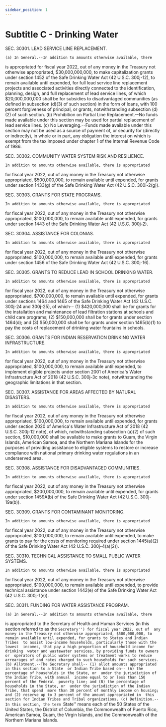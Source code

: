 ```yaml
---
sidebar_position: 1
---
```


# Subtitle C - Drinking Water

SEC. 30301. LEAD SERVICE LINE REPLACEMENT.

    (a) In General.--In addition to amounts otherwise available, there 
is appropriated for fiscal year 2022, out of any money in the Treasury 
not otherwise appropriated, $30,000,000,000, to make capitalization 
grants under section 1452 of the Safe Drinking Water Act (42 U.S.C. 
300j-12), to remain available until expended, for full lead service 
line replacement projects and associated activities directly connected 
to the identification, planning, design, and full replacement of lead 
service lines, of which $20,000,000,000 shall be for subsidies to 
disadvantaged communities (as defined in subsection (d)(3) of such 
section) in the form of loans, with 100 percent forgiveness of 
principal, or grants, notwithstanding subsection (d)(2) of such 
section.
    (b) Prohibition on Partial Line Replacement.--No funds made 
available under this section may be used for partial replacement of 
lead service lines.
    (c) No Leveraging.--Funds made available under this section may not 
be used as a source of payment of, or security for (directly or 
indirectly), in whole or in part, any obligation the interest on which 
is exempt from the tax imposed under chapter 1 of the Internal Revenue 
Code of 1986.

SEC. 30302. COMMUNITY WATER SYSTEM RISK AND RESILIENCE.

    In addition to amounts otherwise available, there is appropriated 
for fiscal year 2022, out of any money in the Treasury not otherwise 
appropriated, $500,000,000, to remain available until expended, for 
grants under section 1433(g) of the Safe Drinking Water Act (42 U.S.C. 
300i-2(g)).

SEC. 30303. GRANTS FOR STATE PROGRAMS.

    In addition to amounts otherwise available, there is appropriated 
for fiscal year 2022, out of any money in the Treasury not otherwise 
appropriated, $100,000,000, to remain available until expended, for 
grants under section 1443 of the Safe Drinking Water Act (42 U.S.C. 
300j-2).

SEC. 30304. ASSISTANCE FOR COLONIAS.

    In addition to amounts otherwise available, there is appropriated 
for fiscal year 2022, out of any money in the Treasury not otherwise 
appropriated, $100,000,000, to remain available until expended, for 
grants under section 1456 of the Safe Drinking Water Act (42 U.S.C. 
300j-16).

SEC. 30305. GRANTS TO REDUCE LEAD IN SCHOOL DRINKING WATER.

    In addition to amounts otherwise available, there is appropriated 
for fiscal year 2022, out of any money in the Treasury not otherwise 
appropriated, $700,000,000, to remain available until expended, for 
grants under sections 1464 and 1465 of the Safe Drinking Water Act (42 
U.S.C. 300j-24 and 300j-25), of which--
            (1) $420,000,000 shall be for grants for the installation 
        and maintenance of lead filtration stations at schools and 
        child care programs;
            (2) $150,000,000 shall be for grants under section 1464(d); 
        and
            (3) $50,000,000 shall be for grants under section 
        1465(b)(1) to pay the costs of replacement of drinking water 
        fountains in schools.

SEC. 30306. GRANTS FOR INDIAN RESERVATION DRINKING WATER 
              INFRASTRUCTURE.

    In addition to amounts otherwise available, there is appropriated 
for fiscal year 2022, out of any money in the Treasury not otherwise 
appropriated, $100,000,000, to remain available until expended, to 
implement eligible projects under section 2001 of America's Water 
Infrastructure Act of 2018 (42 U.S.C. 300j-3c note), notwithstanding 
the geographic limitations in that section.

SEC. 30307. ASSISTANCE FOR AREAS AFFECTED BY NATURAL DISASTERS.

    In addition to amounts otherwise available, there is appropriated 
for fiscal year 2022, out of any money in the Treasury not otherwise 
appropriated, $100,000,000, to remain available until expended, for 
grants under section 2020 of America's Water Infrastructure Act of 2018 
(42 U.S.C. 300j-12 note), of which, notwithstanding subsection (a)(2) 
of such section, $10,000,000 shall be available to make grants to Guam, 
the Virgin Islands, American Samoa, and the Northern Mariana Islands 
for the purposes of providing assistance to eligible systems to restore 
or increase compliance with national primary drinking water regulations 
in an underserved area.

SEC. 30308. ASSISTANCE FOR DISADVANTAGED COMMUNITIES.

    In addition to amounts otherwise available, there is appropriated 
for fiscal year 2022, out of any money in the Treasury not otherwise 
appropriated, $200,000,000, to remain available until expended, for 
grants under section 1459A(b) of the Safe Drinking Water Act (42 U.S.C. 
300j-19a(b)).

SEC. 30309. GRANTS FOR CONTAMINANT MONITORING.

    In addition to amounts otherwise available, there is appropriated 
for fiscal year 2022, out of any money in the Treasury not otherwise 
appropriated, $100,000,000, to remain available until expended, to make 
grants to pay for the costs of monitoring required under section 
1445(a)(2) of the Safe Drinking Water Act (42 U.S.C. 300j-4(a)(2)).

SEC. 30310. TECHNICAL ASSISTANCE TO SMALL PUBLIC WATER SYSTEMS.

    In addition to amounts otherwise available, there is appropriated 
for fiscal year 2022, out of any money in the Treasury not otherwise 
appropriated, $100,000,000, to remain available until expended, to 
provide technical assistance under section 1442(e) of the Safe Drinking 
Water Act (42 U.S.C. 300j-1(e)).

SEC. 30311. FUNDING FOR WATER ASSISTANCE PROGRAM.

    (a) In General.--In addition to amounts otherwise available, there 
is appropriated to the Secretary of Health and Human Services (in this 
section referred to as the ``Secretary'') for fiscal year 2022, out of 
any money in the Treasury not otherwise appropriated, $500,000,000, to 
remain available until expended, for grants to States and Indian Tribes 
to assist low-income households, particularly those with the lowest 
incomes, that pay a high proportion of household income for drinking 
water and wastewater services, by providing funds to owners or 
operators of public water systems or treatment works to reduce 
arrearages of and rates charged to such households for such services.
    (b) Allotment.--The Secretary shall--
            (1) allot amounts appropriated in this section to a State 
        or Indian Tribe based on--
                    (A) the percentage of households in the State, or 
                under the jurisdiction of the Indian Tribe, with annual 
                income equal to or less than 150 percent of the Federal 
                poverty line; and
                    (B) the percentage of households in the State, or 
                under the jurisdiction of the Indian Tribe, that spend 
                more than 30 percent of monthly income on housing; and
            (2) reserve up to 3 percent of the amount appropriated in 
        this section for Indian Tribes and Tribal organizations.
    (c) Definition.--In this section, the term ``State'' means each of 
the 50 States of the United States, the District of Columbia, the 
Commonwealth of Puerto Rico, American Samoa, Guam, the Virgin Islands, 
and the Commonwealth of the Northern Mariana Islands.
